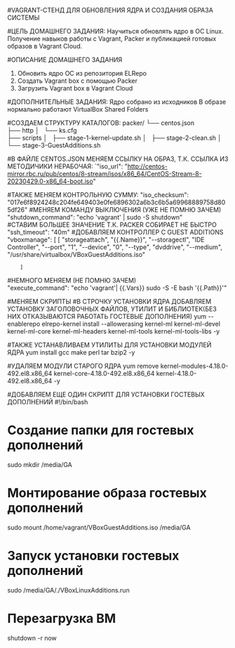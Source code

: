 #VAGRANT-СТЕНД ДЛЯ ОБНОВЛЕНИЯ ЯДРА И СОЗДАНИЯ ОБРАЗА СИСТЕМЫ

#ЦЕЛЬ ДОМАШНЕГО ЗАДАНИЯ:
Научиться обновлять ядро в ОС Linux. Получение навыков работы с Vagrant, Packer и публикацией готовых образов в Vagrant Cloud. 

#ОПИСАНИЕ ДОМАШНЕГО ЗАДАНИЯ
1) Обновить ядро ОС из репозитория ELRepo
2) Создать Vagrant box c помощью Packer
3) Загрузить Vagrant box в Vagrant Cloud

#ДОПОЛНИТЕЛЬНЫЕ ЗАДАНИЯ:
Ядро собрано из исходников
В образе нормально работают VirtualBox Shared Folders

#СОЗДАЕМ СТРУКТУРУ КАТАЛОГОВ:
packer/
    └── centos.json                     
├── http
│   └── ks.cfg                         
├── scripts
│   ├── stage-1-kernel-update.sh
│   ├── stage-2-clean.sh
│   └── stage-3-GuestAdditions.sh

#В ФАЙЛЕ CENTOS.JSON МЕНЯЕМ ССЫЛКУ НА ОБРАЗ, Т.К. ССЫЛКА ИЗ МЕТОДИЧИКИ НЕРАБОЧАЯ:
`"iso_url": "http://centos-mirror.rbc.ru/pub/centos/8-stream/isos/x86_64/CentOS-Stream-8-20230429.0-x86_64-boot.iso"

#ТАКЖЕ МЕНЯЕМ КОНТРОЛЬНУЮ СУММУ:
"iso_checksum": "017e6f8924248c204fe649403e0fe6896302a6b3c6b5a69968889758d805df26"
#МЕНЯЕМ КОМАНДУ ВЫКЛЮЧЕНИЯ (УЖЕ НЕ ПОМНЮ ЗАЧЕМ)
"shutdown_command": "echo 'vagrant' | sudo -S shutdown"     
#СТАВИМ БОЛЬШЕЕ ЗНАЧЕНИЕ Т.К. PACKER СОБИРАЕТ НЕ БЫСТРО
"ssh_timeout": "40m"
#ДОБАВЛЯЕМ КОНТРОЛЛЕР С GUEST ADDITIONS
"vboxmanage": [
       [
          "storageattach",
          "{{.Name}}",
          "--storagectl",
          "IDE Controller",
          "--port",
          "1",
          "--device",
          "0",
          "--type",
          "dvddrive",
          "--medium",
          "/usr/share/virtualbox/VBoxGuestAdditions.iso"

        ]   
#НЕМНОГО МЕНЯЕМ (НЕ ПОМНЮ ЗАЧЕМ)        
"execute_command": "echo 'vagrant'| {{.Vars}} sudo -S -E bash '{{.Path}}'"        
            
#МЕНЯЕМ СКРИПТЫ 
#В СТРОЧКУ УСТАНОВКИ ЯДРА ДОБАВЛЯЕМ УСТАНОВКУ ЗАГОЛОВОЧНЫХ ФАЙЛОВ, УТИЛИТ И БИБЛИОТЕК(БЕЗ НИХ ОТКАЗЫВАЮТСЯ РАБОТАТЬ ГОСТЕВЫЕ ДОПОЛНЕНИЯ)
yum --enablerepo elrepo-kernel install --allowerasing kernel-ml kernel-ml-devel kernel-ml-core kernel-ml-headers kernel-ml-tools kernel-ml-tools-libs -y

#ТАКЖЕ УСТАНАВЛИВАЕМ УТИЛИТЫ ДЛЯ УСТАНОВКИ МОДУЛЕЙ ЯДРА 
yum install gcc make perl tar bzip2 -y

#УДАЛЯЕМ МОДУЛИ СТАРОГО ЯДРА
yum remove kernel-modules-4.18.0-492.el8.x86_64 kernel-core-4.18.0-492.el8.x86_64 kernel-4.18.0-492.el8.x86_64 -y

#ДОБАВЛЯЕМ ЕЩЕ ОДИН СКРИПТ ДЛЯ УСТАНОВКИ ГОСТЕВЫХ ДОПОЛНЕНИЙ
#!/bin/bash
# Создание папки для гостевых дополнений
sudo mkdir /media/GA
# Монтирование образа гостевых дополнений
sudo mount /home/vagrant/VBoxGuestAdditions.iso /media/GA
# Запуск установки гостевых дополнений
sudo /media/GA/./VBoxLinuxAdditions.run
# Перезагрузка ВМ
shutdown -r now
